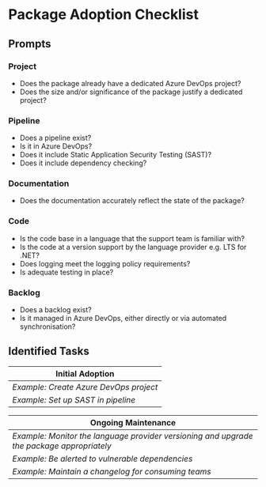 # Package Adoption Checklist

## Prompts

### Project

- Does the package already have a dedicated Azure DevOps project?
- Does the size and/or significance of the package justify a dedicated project?

### Pipeline

- Does a pipeline exist?
- Is it in Azure DevOps?
- Does it include Static Application Security Testing (SAST)?
- Does it include dependency checking?

### Documentation

- Does the documentation accurately reflect the state of the package?

### Code

- Is the code base in a language that the support team is familiar with?
- Is the code at a version support by the language provider e.g. LTS for .NET?
- Does logging meet the logging policy requirements?
- Is adequate testing in place?

### Backlog

- Does a backlog exist?
- Is it managed in Azure DevOps, either directly or via automated synchronisation?

## Identified Tasks

| Initial Adoption |
| ---------------- |
| *Example: Create Azure DevOps project* |
| *Example: Set up SAST in pipeline* |

| Ongoing Maintenance |
| ------------------- |
| *Example: Monitor the language provider versioning and upgrade the package appropriately* |
| *Example: Be alerted to vulnerable dependencies* |
| *Example: Maintain a changelog for consuming teams* |
